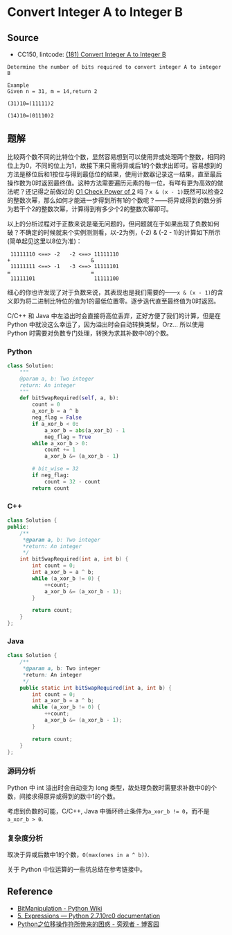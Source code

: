 # Convert Integer A to Integer B

## Source

- CC150, lintcode: [(181) Convert Integer A to Integer B](http://www.lintcode.com/en/problem/convert-integer-a-to-integer-b/)

```
Determine the number of bits required to convert integer A to integer B

Example
Given n = 31, m = 14,return 2

(31)10=(11111)2

(14)10=(01110)2
```

## 题解

比较两个数不同的比特位个数，显然容易想到可以使用异或处理两个整数，相同的位上为0，不同的位上为1，故接下来只需将异或后1的个数求出即可。容易想到的方法是移位后和1按位与得到最低位的结果，使用计数器记录这一结果，直至最后操作数为0时返回最终值。这种方法需要遍历元素的每一位，有咩有更为高效的做法呢？还记得之前做过的 [O1 Check Power of 2](http://algorithm.yuanbin.me/zh-hans/math_and_bit_manipulation/o1_check_power_of_2.html) 吗？`x & (x - 1)`既然可以检查2的整数次幂，那么如何才能进一步得到所有1的个数呢？——将异或得到的数分拆为若干个2的整数次幂，计算得到有多少个2的整数次幂即可。

以上的分析过程对于正数来说是毫无问题的，但问题就在于如果出现了负数如何破？不确定的时候就来个实例测测看，以-2为例，(-2) & (-2 - 1)的计算如下所示(简单起见这里以8位为准)：

```
 11111110 <==> -2   -2 <==> 11111110
+                          &
 11111111 <==> -1   -3 <==> 11111101
=                          =
 11111101                   11111100
```

细心的你也许发现了对于负数来说，其表现也是我们需要的——`x & (x - 1)`的含义即为将二进制比特位的值为1的最低位置零。逐步迭代直至最终值为0时返回。

C/C++ 和 Java 中左溢出时会直接将高位丢弃，正好方便了我们的计算，但是在 Python 中就没这么幸运了，因为溢出时会自动转换类型，Orz... 所以使用 Python 时需要对负数专门处理，转换为求其补数中0的个数。

### Python

```python
class Solution:
    """
    @param a, b: Two integer
    return: An integer
    """
    def bitSwapRequired(self, a, b):
        count = 0
        a_xor_b = a ^ b
        neg_flag = False
        if a_xor_b < 0:
            a_xor_b = abs(a_xor_b) - 1
            neg_flag = True
        while a_xor_b > 0:
            count += 1
            a_xor_b &= (a_xor_b - 1)

        # bit_wise = 32
        if neg_flag:
            count = 32 - count
        return count
```

### C++

```c++
class Solution {
public:
    /**
     *@param a, b: Two integer
     *return: An integer
     */
    int bitSwapRequired(int a, int b) {
        int count = 0;
        int a_xor_b = a ^ b;
        while (a_xor_b != 0) {
            ++count;
            a_xor_b &= (a_xor_b - 1);
        }

        return count;
    }
};
```

### Java

```java
class Solution {
    /**
     *@param a, b: Two integer
     *return: An integer
     */
    public static int bitSwapRequired(int a, int b) {
        int count = 0;
        int a_xor_b = a ^ b;
        while (a_xor_b != 0) {
            ++count;
            a_xor_b &= (a_xor_b - 1);
        }

        return count;
    }
};
```

### 源码分析

Python 中 int 溢出时会自动变为 long 类型，故处理负数时需要求补数中0的个数，间接求得原异或得到的数中1的个数。

考虑到负数的可能，C/C++, Java 中循环终止条件为`a_xor_b != 0`，而不是`a_xor_b > 0`.

### 复杂度分析

取决于异或后数中1的个数，`O(max(ones in a ^ b))`.

关于 Python 中位运算的一些坑总结在参考链接中。

## Reference

- [BitManipulation - Python Wiki](https://wiki.python.org/moin/BitManipulation)
- [5. Expressions — Python 2.7.10rc0 documentation](https://docs.python.org/2/reference/expressions.html#shifting)
- [Python之位移操作符所带来的困惑 - 旁观者 - 博客园](http://www.cnblogs.com/zhengyun_ustc/archive/2009/10/14/shifting.html)
